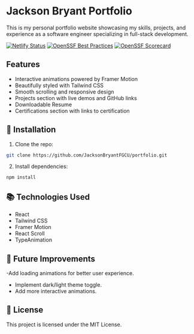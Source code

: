 # Jackson Bryant Portfolio

This is my personal portfolio website showcasing my skills, projects, and experience as a software engineer specializing in full-stack development.

[![Netlify Status](https://api.netlify.com/api/v1/badges/ba4f54eb-6213-41e0-ba45-fa07715dcd1a/deploy-status)](https://app.netlify.com/sites/jacksonbryantportfolio/deploys)
[![OpenSSF Best Practices](https://bestpractices.coreinfrastructure.org/portfolio-typescript/10219/badge)](https://bestpractices.coreinfrastructure.org)
[![OpenSSF Scorecard](https://api.securityscorecards.dev/projects/github.com/JacksonBryantFGCU/portfolio-typescript/badge)](https://securityscorecards.dev/viewer/?uri=github.com/JacksonBryantFGCU/portfolio-typescript)


## Features
- Interactive animations powered by Framer Motion
- Beautifully styled with Tailwind CSS
- Smooth scrolling and responsive design
- Projects section with live demos and GitHub links
- Downloadable Resume
- Certifications section with links to certification

## 🔧 Installation
1. Clone the repo:  

```bash
git clone https://github.com/JacksonBryantFGCU/portfolio.git
```

2. Install dependencies:

```bash
npm install
```

## 📚 Technologies Used
- React
- Tailwind CSS
- Framer Motion
- React Scroll
- TypeAnimation


## 🎨 Future Improvements
-Add loading animations for better user experience.
- Implement dark/light theme toggle.
- Add more interactive animations.

## 📄 License
This project is licensed under the MIT License.
